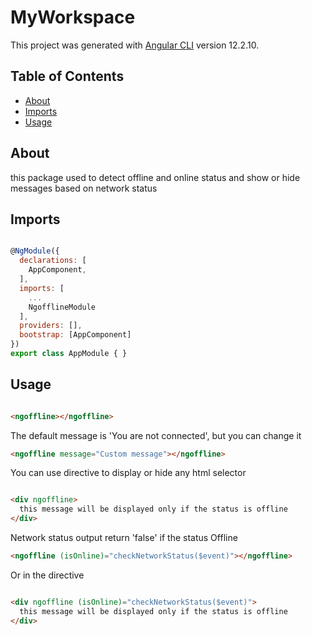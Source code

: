 # MyWorkspace

This project was generated with [Angular CLI](https://github.com/angular/angular-cli) version 12.2.10.

## Table of Contents

- [About](#About)
- [Imports](#Imports)
- [Usage](#Usage)

## About
this package used to detect offline and online status and show or hide messages based on network status 
## Imports 

```js

@NgModule({
  declarations: [
    AppComponent,
  ],
  imports: [
    ...
    NgofflineModule
  ],
  providers: [],
  bootstrap: [AppComponent]
})
export class AppModule { }


```

## Usage

```html

<ngoffline></ngoffline>

```
The default message is 'You are not connected', but you can change it

```html
<ngoffline message="Custom message"></ngoffline>

```
You can use directive to display or hide any html selector 

```html

<div ngoffline>
  this message will be displayed only if the status is offline
</div>

```
Network status output 
return 'false' if the status Offline

```html
<ngoffline (isOnline)="checkNetworkStatus($event)"></ngoffline>

```
Or in the directive

```html

<div ngoffline (isOnline)="checkNetworkStatus($event)">
  this message will be displayed only if the status is offline
</div>

```
